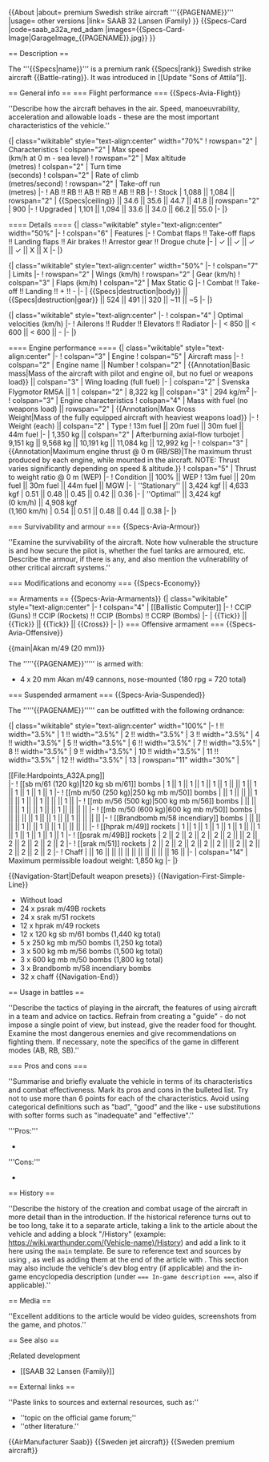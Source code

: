 {{About
|about= premium Swedish strike aircraft '''{{PAGENAME}}'''
|usage= other versions
|link= SAAB 32 Lansen (Family)
}}
{{Specs-Card
|code=saab_a32a_red_adam
|images={{Specs-Card-Image|GarageImage_{{PAGENAME}}.jpg}}
}}

== Description ==
<!-- ''In the description, the first part should be about the history of and the creation and combat usage of the aircraft, as well as its key features. In the second part, tell the reader about the aircraft in the game. Insert a screenshot of the vehicle, so that if the novice player does not remember the vehicle by name, he will immediately understand what kind of vehicle the article is talking about.'' -->
The '''{{Specs|name}}''' is a premium rank {{Specs|rank}} Swedish strike aircraft {{Battle-rating}}. It was introduced in [[Update "Sons of Attila"]].

== General info ==
=== Flight performance ===
{{Specs-Avia-Flight}}
<!-- ''Describe how the aircraft behaves in the air. Speed, manoeuvrability, acceleration and allowable loads - these are the most important characteristics of the vehicle.'' -->
''Describe how the aircraft behaves in the air. Speed, manoeuvrability, acceleration and allowable loads - these are the most important characteristics of the vehicle.''

{| class="wikitable" style="text-align:center" width="70%"
! rowspan="2" | Characteristics
! colspan="2" | Max speed<br>(km/h at 0 m - sea level)
! rowspan="2" | Max altitude<br>(metres)
! colspan="2" | Turn time<br>(seconds)
! colspan="2" | Rate of climb<br>(metres/second)
! rowspan="2" | Take-off run<br>(metres)
|-
! AB !! RB !! AB !! RB !! AB !! RB
|-
! Stock
| 1,088 || 1,084 || rowspan="2" | {{Specs|ceiling}} || 34.6 || 35.6 || 44.7 || 41.8 || rowspan="2" | 900
|-
! Upgraded
| 1,101 || 1,094 || 33.6 || 34.0 || 66.2 || 55.0
|-
|}

==== Details ====
{| class="wikitable" style="text-align:center" width="50%"
|-
! colspan="6" | Features
|-
! Combat flaps !! Take-off flaps !! Landing flaps !! Air brakes !! Arrestor gear !! Drogue chute
|-
| ✓ || ✓ || ✓ || ✓ || X || X     <!-- ✓ -->
|-
|}

{| class="wikitable" style="text-align:center" width="50%"
|-
! colspan="7" | Limits
|-
! rowspan="2" | Wings (km/h)
! rowspan="2" | Gear (km/h)
! colspan="3" | Flaps (km/h)
! colspan="2" | Max Static G
|-
! Combat !! Take-off !! Landing !! + !! -
|-
| {{Specs|destruction|body}} || {{Specs|destruction|gear}} || 524 || 491 || 320 || ~11 || ~5
|-
|}

{| class="wikitable" style="text-align:center"
|-
! colspan="4" | Optimal velocities (km/h)
|-
! Ailerons !! Rudder !! Elevators !! Radiator
|-
| < 850 || < 600 || < 600 || -
|-
|}

==== Engine performance ====
{| class="wikitable" style="text-align:center"
|-
! colspan="3" | Engine
! colspan="5" | Aircraft mass
|-
! colspan="2" | Engine name || Number
! colspan="2" | {{Annotation|Basic mass|Mass of the aircraft with pilot and engine oil, but no fuel or weapons load}} || colspan="3" | Wing loading (full fuel)
|-
| colspan="2" | Svenska Flygmotor RM5A || 1
| colspan="2" | 8,322 kg || colspan="3" | 294 kg/m<sup>2</sup>
|-
! colspan="3" | Engine characteristics
! colspan="4" | Mass with fuel (no weapons load) || rowspan="2" | {{Annotation|Max Gross<br>Weight|Mass of the fully equipped aircraft with heaviest weapons load}}
|-
! Weight (each) || colspan="2" | Type
! 13m fuel || 20m fuel || 30m fuel || 44m fuel
|-
| 1,350 kg || colspan="2" | Afterburning axial-flow turbojet
| 9,151 kg || 9,568 kg || 10,191 kg || 11,084 kg || 12,992 kg
|-
! colspan="3" | {{Annotation|Maximum engine thrust @ 0 m (RB/SB)|The maximum thrust produced by each engine, while mounted in the aircraft. NOTE: Thrust varies significantly depending on speed & altitude.}}
! colspan="5" | Thrust to weight ratio @ 0 m (WEP)
|-
! Condition || 100% || WEP
! 13m fuel || 20m fuel || 30m fuel || 44m fuel || MGW
|-
| ''Stationary'' || 3,424 kgf || 4,633 kgf
| 0.51 || 0.48 || 0.45 || 0.42 || 0.36
|-
| ''Optimal'' || 3,424 kgf<br>(0 km/h) || 4,908 kgf<br>(1,160 km/h)
| 0.54 || 0.51 || 0.48 || 0.44 || 0.38
|-
|}

=== Survivability and armour ===
{{Specs-Avia-Armour}}
<!-- ''Examine the survivability of the aircraft. Note how vulnerable the structure is and how secure the pilot is, whether the fuel tanks are armoured, etc. Describe the armour, if there is any, and also mention the vulnerability of other critical aircraft systems.'' -->
''Examine the survivability of the aircraft. Note how vulnerable the structure is and how secure the pilot is, whether the fuel tanks are armoured, etc. Describe the armour, if there is any, and also mention the vulnerability of other critical aircraft systems.''

=== Modifications and economy ===
{{Specs-Economy}}

== Armaments ==
{{Specs-Avia-Armaments}}
{| class="wikitable" style="text-align:center"
|-
! colspan="4" | [[Ballistic Computer]]
|-
! CCIP (Guns) !! CCIP (Rockets) !! CCIP (Bombs) !! CCRP (Bombs)
|-
| {{Tick}} || {{Tick}} || {{Tick}} || {{Cross}}
|-
|}
=== Offensive armament ===
{{Specs-Avia-Offensive}}
<!-- ''Describe the offensive armament of the aircraft, if any. Describe how effective the cannons and machine guns are in a battle, and also what belts or drums are better to use. If there is no offensive weaponry, delete this subsection.'' -->
{{main|Akan m/49 (20 mm)}}

The '''''{{PAGENAME}}''''' is armed with:

* 4 x 20 mm Akan m/49 cannons, nose-mounted (180 rpg = 720 total)

=== Suspended armament ===
{{Specs-Avia-Suspended}}
<!-- ''Describe the aircraft's suspended armament: additional cannons under the wings, bombs, rockets and torpedoes. This section is especially important for bombers and attackers. If there is no suspended weaponry remove this subsection.'' -->

The '''''{{PAGENAME}}''''' can be outfitted with the following ordnance:

{| class="wikitable" style="text-align:center" width="100%"
|-
! !! width="3.5%" | 1 !! width="3.5%" | 2 !! width="3.5%" | 3 !! width="3.5%" | 4 !! width="3.5%" | 5 !! width="3.5%" | 6 !! width="3.5%" | 7 !! width="3.5%" | 8 !! width="3.5%" | 9 !! width="3.5%" | 10 !! width="3.5%" | 11 !! width="3.5%" | 12 !! width="3.5%" | 13
| rowspan="11" width="30%" | <div class="ttx-image">[[File:Hardpoints_A32A.png]]</div>
|-
! [[sb m/61 (120 kg)|120 kg sb m/61]] bombs
| 1 || 1 || 1 || 1 || 1 || 1 || || 1 || 1 || 1 || 1 || 1 || 1
|-
! [[mb m/50 (250 kg)|250 kg mb m/50]] bombs
| || 1 || || || 1 || || 1 || || 1 || || || 1 ||
|-
! [[mb m/56 (500 kg)|500 kg mb m/56]] bombs
| || || || || 1 || || 1 || || 1 || || || ||
|-
! [[mb m/50 (600 kg)|600 kg mb m/50]] bombs
| || || || || 1 || || 1 || || 1 || || || ||
|-
! [[Brandbomb m/58 incendiary]] bombs
| || || || || 1 || || 1 || || 1 || || || ||
|-
! [[hprak m/49]] rockets
| 1 || 1 || 1 || 1 || 1 || 1 || || 1 || 1 || 1 || 1 || 1 || 1
|-
! [[psrak m/49B]] rockets
| 2 || 2 || 2 || 2 || 2 || 2 || || 2 || 2 || 2 || 2 || 2 || 2
|-
! [[srak m/51]] rockets
| 2 || 2 || 2 || 2 || 2 || 2 || || 2 || 2 || 2 || 2 || 2 || 2
|-
! Chaff
| || 16 || || || || || || || || || || 16 ||
|-
| colspan="14" | Maximum permissible loadout weight: 1,850 kg
|-
|}

{{Navigation-Start|Default weapon presets}}
{{Navigation-First-Simple-Line}}

* Without load
* 24 x psrak m/49B rockets
* 24 x srak m/51 rockets
* 12 x hprak m/49 rockets
* 12 x 120 kg sb m/61 bombs (1,440 kg total)
* 5 x 250 kg mb m/50 bombs (1,250 kg total)
* 3 x 500 kg mb m/56 bombs (1,500 kg total)
* 3 x 600 kg mb m/50 bombs (1,800 kg total)
* 3 x Brandbomb m/58 incendiary bombs
* 32 x chaff
{{Navigation-End}}

== Usage in battles ==
<!-- ''Describe the tactics of playing in the aircraft, the features of using aircraft in a team and advice on tactics. Refrain from creating a "guide" - do not impose a single point of view, but instead, give the reader food for thought. Examine the most dangerous enemies and give recommendations on fighting them. If necessary, note the specifics of the game in different modes (AB, RB, SB).'' -->
''Describe the tactics of playing in the aircraft, the features of using aircraft in a team and advice on tactics. Refrain from creating a "guide" - do not impose a single point of view, but instead, give the reader food for thought. Examine the most dangerous enemies and give recommendations on fighting them. If necessary, note the specifics of the game in different modes (AB, RB, SB).''

=== Pros and cons ===
<!-- ''Summarise and briefly evaluate the vehicle in terms of its characteristics and combat effectiveness. Mark its pros and cons in the bulleted list. Try not to use more than 6 points for each of the characteristics. Avoid using categorical definitions such as "bad", "good" and the like - use substitutions with softer forms such as "inadequate" and "effective".'' -->
''Summarise and briefly evaluate the vehicle in terms of its characteristics and combat effectiveness. Mark its pros and cons in the bulleted list. Try not to use more than 6 points for each of the characteristics. Avoid using categorical definitions such as "bad", "good" and the like - use substitutions with softer forms such as "inadequate" and "effective".''

'''Pros:'''

*

'''Cons:'''

*

== History ==
<!-- ''Describe the history of the creation and combat usage of the aircraft in more detail than in the introduction. If the historical reference turns out to be too long, take it to a separate article, taking a link to the article about the vehicle and adding a block "/History" (example: <nowiki>https://wiki.warthunder.com/(Vehicle-name)/History</nowiki>) and add a link to it here using the <code>main</code> template. Be sure to reference text and sources by using <code><nowiki><ref></ref></nowiki></code>, as well as adding them at the end of the article with <code><nowiki><references /></nowiki></code>. This section may also include the vehicle's dev blog entry (if applicable) and the in-game encyclopedia description (under <code><nowiki>=== In-game description ===</nowiki></code>, also if applicable).'' -->
''Describe the history of the creation and combat usage of the aircraft in more detail than in the introduction. If the historical reference turns out to be too long, take it to a separate article, taking a link to the article about the vehicle and adding a block "/History" (example: <nowiki>https://wiki.warthunder.com/(Vehicle-name)/History</nowiki>) and add a link to it here using the <code>main</code> template. Be sure to reference text and sources by using <code><nowiki><ref></ref></nowiki></code>, as well as adding them at the end of the article with <code><nowiki><references /></nowiki></code>. This section may also include the vehicle's dev blog entry (if applicable) and the in-game encyclopedia description (under <code><nowiki>=== In-game description ===</nowiki></code>, also if applicable).''

== Media ==
<!-- ''Excellent additions to the article would be video guides, screenshots from the game, and photos.'' -->
''Excellent additions to the article would be video guides, screenshots from the game, and photos.''

== See also ==
<!-- ''Links to the articles on the War Thunder Wiki that you think will be useful for the reader, for example:''
* ''reference to the series of the aircraft;''
* ''links to approximate analogues of other nations and research trees.'' -->

;Related development

* [[SAAB 32 Lansen (Family)]]

== External links ==
<!-- ''Paste links to sources and external resources, such as:''
* ''topic on the official game forum;''
* ''other literature.'' -->
''Paste links to sources and external resources, such as:''

* ''topic on the official game forum;''
* ''other literature.''

{{AirManufacturer Saab}}
{{Sweden jet aircraft}}
{{Sweden premium aircraft}}